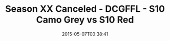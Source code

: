 ---
title: Season XX Canceled - DCGFFL - S10 Camo Grey vs S10 Red
teams-score:
- team: _teams/s10-camo-grey.md
  score: 40
- team: _teams/s10-red.md
  score: 20
mvp: Mark H. (Camo Grey), Cody G. (Red)
game-ball: N/A
season: 10
week: 0
date: '2015-05-07T00:38:41'
pageid: season-10-playoff-4423-vs-4438
---